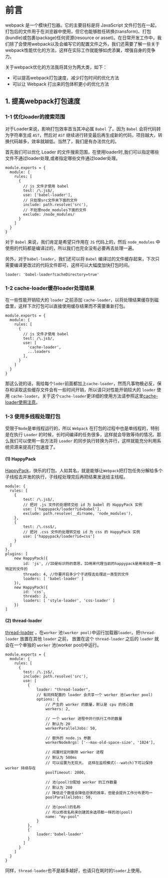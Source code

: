 # 前言

webpack 是一个模块打包器。它的主要目标是将 JavaScript 文件打包在一起，打包后的文件用于在浏览器中使用，但它也能够胜任转换(transform)、打包(bundle)或包裹(package)任何资源(resource or asset)。在日常开发工作中，我们除了会使用webpack以及会编写它的配置文件之外，我们还需要了解一些关于webpack性能优化的方法，这样在实际工作就能够如虎添翼，增强自身的竞争力。

关于webpack优化的方法我将其分为两大类，如下：

- 可以提高webpack打包速度，减少打包时间的优化方法
- 可以让 Webpack 打出来的包体积更小的优化方法

## 1. 提高webpack打包速度

### 1-1 优化loader的搜索范围

对于Loader来说，影响打包效率首当其冲必属 `Babel` 了。因为 `Babel` 会将代码转为字符串生成 `AST`，然后对 `AST` 继续进行转变最后再生成新的代码，项目越大，转换代码越多，效率就越低。当然了，我们是有办法优化的。

首先我们可以优化 Loader 的文件搜索范围，在使用loader时,我们可以指定哪些文件不通过loader处理,或者指定哪些文件通过loader处理。
```
module.exports = {
  module: {
    rules: [
      {
        // js 文件才使用 babel
        test: /\.js$/,
        use: ['babel-loader'],
        // 只处理src文件夹下面的文件
        include: path.resolve('src'),
        // 不处理node_modules下面的文件
        exclude: /node_modules/
      }
    ]
  }
}
```
对于 `Babel` 来说，我们肯定是希望只作用在 `JS` 代码上的，然后 `node_modules` 中使用的代码都是编译过的，所以我们也完全没有必要再去处理一遍。

另外，对于`babel-loader`，我们还可以将 `Babel` 编译过的文件缓存起来，下次只需要编译更改过的代码文件即可，这样可以大幅度加快打包时间。
```
loader: 'babel-loader?cacheDirectory=true'
```
### 1-2 cache-loader缓存loader处理结果

在一些性能开销较大的 `loader` 之前添加 `cache-loader`，以将处理结果缓存到磁盘里，这样下次打包可以直接使用缓存结果而不需要重新打包。
```
module.exports = {
  module: {
    rules: [
      {
        // js 文件才使用 babel
        test: /\.js$/,
        use: [
          'cache-loader',
          ...loaders
        ],
      }
    ]
  }
}
```
那这么说的话，我给每个`loder`前面都加上`cache-loader`，然而凡事物极必反，保存和读取这些缓存文件会有一些时间开销，所以请只对性能开销较大的 `loader` 使用 `cache-loader`。关于这个`cache-loader`更详细的使用方法请参照这里[cache-loader使用注意](https://www.webpackjs.com/loaders/cache-loader/)。

### 1-3 使用多线程处理打包

受限于`Node`是单线程运行的，所以 `Webpack` 在打包的过程中也是单线程的，特别是在执行 `Loader` 的时候，长时间编译的任务很多，这样就会导致等待的情况。那么我们可以使用一些方法将 `Loader` 的同步执行转换为并行，这样就能充分利用系统资源来提高打包速度了。

#### (1) HappyPack

[HappyPack](https://github.com/amireh/happypack)，快乐的打包。人如其名，就是能够让`Webpack`把打包任务分解给多个子线程去并发的执行，子线程处理完后再把结果发送给主线程。
```
module: {
  rules: [
    {
        test: /\.js$/,
        // 把对 .js 文件的处理转交给 id 为 babel 的 HappyPack 实例
        use: ['happypack/loader?id=babel'],
        exclude: path.resolve(__dirname, 'node_modules'),
    },
    {
        test: /\.css$/,
        // 把对 .css 文件的处理转交给 id 为 css 的 HappyPack 实例
        use: ['happypack/loader?id=css']
    }
  ]
},
plugins: [
  	new HappyPack({
        id: 'js', //ID是标识符的意思，ID用来代理当前的happypack是用来处理一类特定的文件的
        threads: 4, //你要开启多少个子进程去处理这一类型的文件
        loaders: [ 'babel-loader' ]
    }),
    new HappyPack({
        id: 'css',
        threads: 2,
        loaders: [ 'style-loader', 'css-loader' ]
    })
]
```
#### (2) thread-loader

[thread-loader](https://www.webpackjs.com/loaders/thread-loader/) ，在`worker` 池`(worker pool)`中运行加载器`loader`。把`thread-loader` 放置在其他 `loader` 之前， 放置在这个 `thread-loader` 之后的 `loader` 就会在一个单独的 `worker` 池(worker pool)中运行。
```
module.exports = {
  module: {
    rules: [
      {
        test: /\.js$/,
        include: path.resolve('src'),
        use: [
          {
              loader: "thread-loader",
              // 有同样配置的 loader 会共享一个 worker 池(worker pool)
              options: {
                  // 产生的 worker 的数量，默认是 cpu 的核心数
                  workers: 2,

                  // 一个 worker 进程中并行执行工作的数量
                  // 默认为 20
                  workerParallelJobs: 50,

                  // 额外的 node.js 参数
                  workerNodeArgs: ['--max-old-space-size', '1024'],

                  // 闲置时定时删除 worker 进程
                  // 默认为 500ms
                  // 可以设置为无穷大， 这样在监视模式(--watch)下可以保持 worker 持续存在
                  poolTimeout: 2000,

                  // 池(pool)分配给 worker 的工作数量
                  // 默认为 200
                  // 降低这个数值会降低总体的效率，但是会提升工作分布更均一
                  poolParallelJobs: 50,

                  // 池(pool)的名称
                  // 可以修改名称来创建其余选项都一样的池(pool)
                  name: "my-pool"
              }
          }, 
          {
              loader:'babel-loader'
          }
        ]
      }
    ]
  }
}
```
同样，`thread-loader`也不是越多越好，也请只在耗时的`loader`上使用。




